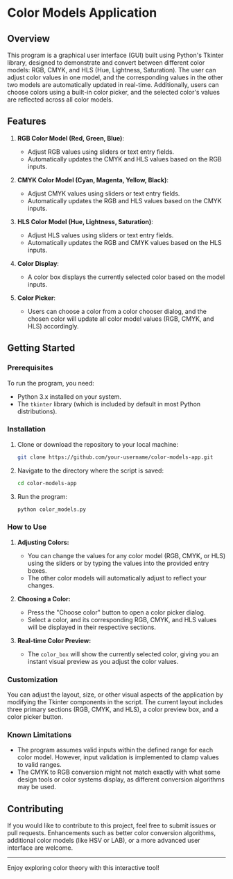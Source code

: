 # Color Models Application

## Overview

This program is a graphical user interface (GUI) built using Python's Tkinter library, designed to demonstrate and convert between different color models: RGB, CMYK, and HLS (Hue, Lightness, Saturation). The user can adjust color values in one model, and the corresponding values in the other two models are automatically updated in real-time. Additionally, users can choose colors using a built-in color picker, and the selected color's values are reflected across all color models.

## Features

1. **RGB Color Model (Red, Green, Blue)**: 
   - Adjust RGB values using sliders or text entry fields.
   - Automatically updates the CMYK and HLS values based on the RGB inputs.

2. **CMYK Color Model (Cyan, Magenta, Yellow, Black)**:
   - Adjust CMYK values using sliders or text entry fields.
   - Automatically updates the RGB and HLS values based on the CMYK inputs.

3. **HLS Color Model (Hue, Lightness, Saturation)**:
   - Adjust HLS values using sliders or text entry fields.
   - Automatically updates the RGB and CMYK values based on the HLS inputs.

4. **Color Display**: 
   - A color box displays the currently selected color based on the model inputs.

5. **Color Picker**:
   - Users can choose a color from a color chooser dialog, and the chosen color will update all color model values (RGB, CMYK, and HLS) accordingly.

## Getting Started

### Prerequisites

To run the program, you need:
- Python 3.x installed on your system.
- The `tkinter` library (which is included by default in most Python distributions).

### Installation

1. Clone or download the repository to your local machine:
    ```bash
    git clone https://github.com/your-username/color-models-app.git
    ```

2. Navigate to the directory where the script is saved:
    ```bash
    cd color-models-app
    ```

3. Run the program:
    ```bash
    python color_models.py
    ```

### How to Use

1. **Adjusting Colors:**
   - You can change the values for any color model (RGB, CMYK, or HLS) using the sliders or by typing the values into the provided entry boxes.
   - The other color models will automatically adjust to reflect your changes.

2. **Choosing a Color:**
   - Press the "Choose color" button to open a color picker dialog.
   - Select a color, and its corresponding RGB, CMYK, and HLS values will be displayed in their respective sections.

3. **Real-time Color Preview:**
   - The `color_box` will show the currently selected color, giving you an instant visual preview as you adjust the color values.

### Customization

You can adjust the layout, size, or other visual aspects of the application by modifying the Tkinter components in the script. The current layout includes three primary sections (RGB, CMYK, and HLS), a color preview box, and a color picker button.

### Known Limitations

- The program assumes valid inputs within the defined range for each color model. However, input validation is implemented to clamp values to valid ranges.
- The CMYK to RGB conversion might not match exactly with what some design tools or color systems display, as different conversion algorithms may be used.

## Contributing

If you would like to contribute to this project, feel free to submit issues or pull requests. Enhancements such as better color conversion algorithms, additional color models (like HSV or LAB), or a more advanced user interface are welcome.

---

Enjoy exploring color theory with this interactive tool!
